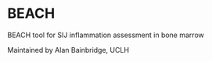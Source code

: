 # BEACH
BEACH tool for SIJ inflammation assessment in bone marrow

Maintained by Alan Bainbridge, UCLH
